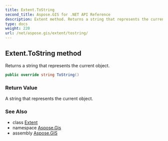 ```yaml
---
title: Extent.ToString
second_title: Aspose.GIS for .NET API Reference
description: Extent method. Returns a string that represents the current object.
type: docs
weight: 220
url: /net/aspose.gis/extent/tostring/
---
```

## Extent.ToString method

Returns a string that represents the current object.

```csharp
public override string ToString()
```

### Return Value

A string that represents the current object.

### See Also

* class [Extent](../)
* namespace [Aspose.Gis](../../extent/)
* assembly [Aspose.GIS](../../../)


